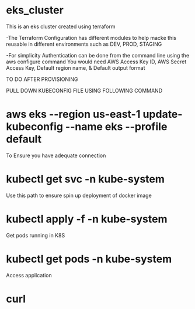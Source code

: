 # eks_cluster

This is an eks cluster created using terraform

-The Terraform Configuration has different modules to help macke this reusable in different environments such as DEV, PROD, STAGING

-For simplicity Authentication can be done from the command line using the 
    aws configure command 
    You would need AWS Access Key ID, AWS Secret Access Key, Default region name, & Default output format

TO DO AFTER PROVISIONING

PULL DOWN KUBECONFIG FILE USING FOLLOWING COMMAND

# aws eks --region us-east-1 update-kubeconfig --name eks --profile default

To Ensure you have adequate connection
# kubectl get svc -n kube-system

Use this path to ensure spin up deployment of docker image
# kubectl apply -f <Path to k8s deployment file> -n kube-system

Get pods running in K8S
# kubectl get pods -n kube-system

Access application
# curl <external ip from service file>